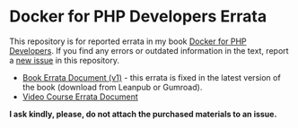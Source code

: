 # Docker for PHP Developers Errata

This repository is for reported errata in my book [Docker for PHP Developers](https://bitpress.io/docker-for-php-developers/). If you find any errors or outdated information in the text, report a [new issue](https://github.com/bitpressio/docker-for-php-developers-errata/issues) in this repository.

* [Book Errata Document (v1)](errata-v1.0.md) - this errata is fixed in the latest version of the book (download from Leanpub or Gumroad).
* [Video Course Errata Document](video-course-errata.md)

__I ask kindly, please, do not attach the purchased materials to an issue.__
